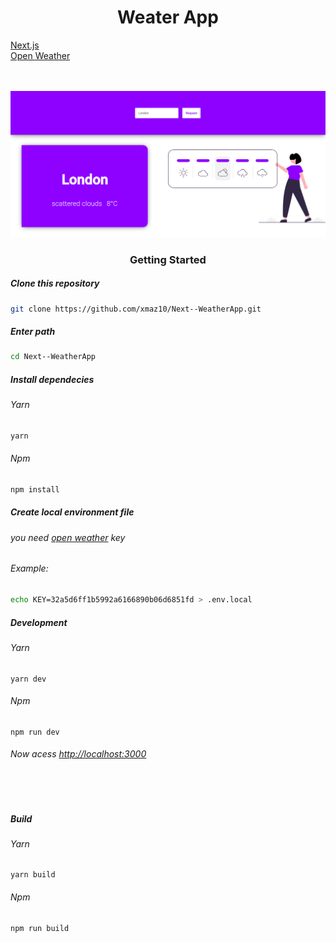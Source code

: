 <h1 align=center>Weater App</h1>
<a href="https://nextjs.org/">Next.js</a>
<br>
<a href="https://openweathermap.org/api">Open Weather</a>

<br><br>
<img src="./public/screenshot.png"/>

<h3 align=center>Getting Started</h3>
<h5>Clone this repository</h5>

```bash
git clone https://github.com/xmaz10/Next--WeatherApp.git
```

<h5>Enter path</h5>

```bash
cd Next--WeatherApp
```

<h5>Install dependecies</h5>
<h6>Yarn</h6>

```bash
yarn
```

<h6>Npm</h6>

```bash
npm install
```

<h5>Create local environment file</h5>
<h6>you need <a href="https://openweathermap.org/api">open weather</a> key</h6>
<h6>Example:</h6>

```bash
echo KEY=32a5d6ff1b5992a6166890b06d6851fd > .env.local
```

<h5>Development</h5>
<h6>Yarn</h6>

```
yarn dev
```

<h6>Npm</h6>

```
npm run dev
```

<h6>Now acess <a href="http://localhost:3000">http://localhost:3000</a></h6>

<br><br>

<h5>Build</h5>
<h6>Yarn</h6>

```
yarn build
```

<h6>Npm</h6>

```
npm run build
```